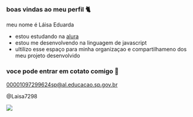 ### boas vindas ao meu perfil 🐈

meu nome é Láisa Eduarda

- estou estudando na [alura](https://www.googleadservices.com/pagead/aclk?sa=L&ai=DChcSEwis1M_jj6GGAxXjX0gAHSZMAQwYABAAGgJjZQ&ase=2&gclid=EAIaIQobChMIrNTP44-hhgMV419IAB0mTAEMEAAYASAAEgK-UvD_BwE&ohost=www.google.com&cid=CAASJeRoe0MJ1HljaUhypK1lx_mSjClKpO1Q9qRdAnB2FEg8-HyUfOg&sig=AOD64_1E4hs9fvSlFcOrlp7Tbvu6r1lvKQ&q&nis=4&adurl&ved=2ahUKEwjl-srjj6GGAxX5PbkGHWlhAYMQ0Qx6BAgGEAE)
- estou me desenvolvendo na linguagem de javascript
- ultilizo esse espaço para minha organizaçao e compartilhameno dos meu projeto desenvolvido 

### voce pode entrar em cotato comigo 📧

00001097299624sp@al.educacao.sp.gov.br

@Laisa7298

![](https://media1.tenor.com/m/ytuZzvuVcvMAAAAC/tv-shows-annoyed.gif)
